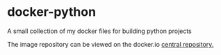 docker-python
=============

A small collection of my docker files for building python projects

The image repository can be viewed on the docker.io [central repository.](https://index.docker.io/u/johnsn/)
